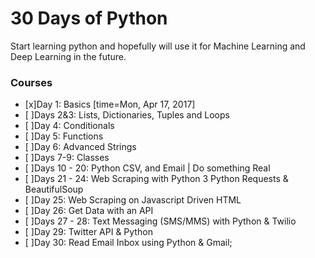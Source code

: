 # 30 Days of Python
Start learning python and hopefully will use it for Machine Learning and Deep Learning in the future.

### Courses
- [x]Day 1: Basics [time=Mon, Apr 17, 2017]
- [ ]Days 2&3: Lists, Dictionaries, Tuples and Loops
- [ ]Day 4: Conditionals
- [ ]Day 5: Functions
- [ ]Day 6: Advanced Strings
- [ ]Days 7-9: Classes
- [ ]Days 10 - 20: Python CSV, and Email | Do something Real
- [ ]Days 21 - 24: Web Scraping with Python 3 Python Requests & BeautifulSoup
- [ ]Day 25: Web Scraping on Javascript Driven HTML
- [ ]Day 26: Get Data with an API
- [ ]Days 27 - 28: Text Messaging (SMS/MMS) with Python & Twilio
- [ ]Day 29: Twitter API & Python
- [ ]Day 30: Read Email Inbox using Python & Gmail;

